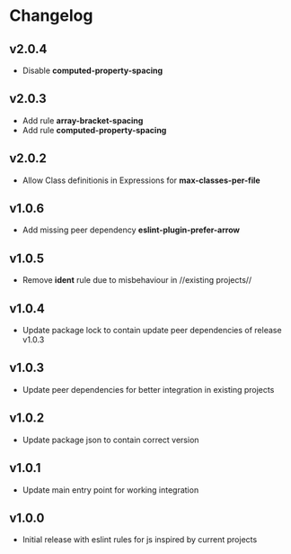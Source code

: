 # Changelog

## v2.0.4
- Disable **computed-property-spacing**

## v2.0.3
- Add rule **array-bracket-spacing**
- Add rule **computed-property-spacing**

## v2.0.2
- Allow Class definitionis in Expressions for **max-classes-per-file**

## v1.0.6
- Add missing peer dependency **eslint-plugin-prefer-arrow**

## v1.0.5
- Remove **ident** rule due to misbehaviour in //existing projects//

## v1.0.4
- Update package lock to contain update peer dependencies of release v1.0.3

## v1.0.3
- Update peer dependencies for better integration in existing projects

## v1.0.2
- Update package json to contain correct version

## v1.0.1
- Update main entry point for working integration 

## v1.0.0
- Initial release with eslint rules for js inspired by current projects
